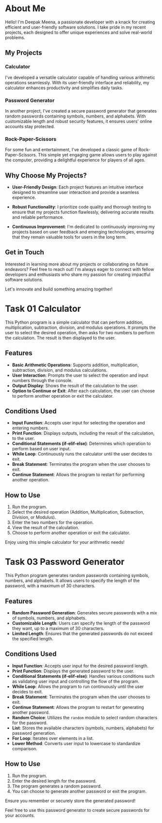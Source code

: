# About Me

Hello! I'm Deepak Meena, a passionate developer with a knack for creating efficient and user-friendly software solutions. I take pride in my recent projects, each designed to offer unique experiences and solve real-world problems.

## My Projects

### Calculator

I've developed a versatile calculator capable of handling various arithmetic operations seamlessly. With its user-friendly interface and reliability, my calculator enhances productivity and simplifies daily tasks.

### Password Generator

In another project, I've created a secure password generator that generates random passwords containing symbols, numbers, and alphabets. With customizable length and robust security features, it ensures users' online accounts stay protected.

### Rock-Paper-Scissors

For some fun and entertainment, I've developed a classic game of Rock-Paper-Scissors. This simple yet engaging game allows users to play against the computer, providing a delightful experience for players of all ages.

## Why Choose My Projects?

- **User-Friendly Design**: Each project features an intuitive interface designed to streamline user interaction and provide a seamless experience.
  
- **Robust Functionality**: I prioritize code quality and thorough testing to ensure that my projects function flawlessly, delivering accurate results and reliable performance.
  
- **Continuous Improvement**: I'm dedicated to continuously improving my projects based on user feedback and emerging technologies, ensuring that they remain valuable tools for users in the long term.

## Get in Touch

Interested in learning more about my projects or collaborating on future endeavors? Feel free to reach out! I'm always eager to connect with fellow developers and enthusiasts who share my passion for creating impactful software solutions.

Let's innovate and build something amazing together!

# Task 01 Calculator

This Python program is a simple calculator that can perform addition, multiplication, subtraction, division, and modulus operations. It prompts the user to select the desired operation, then asks for two numbers to perform the calculation. The result is then displayed to the user.

## Features

- **Basic Arithmetic Operations**: Supports addition, multiplication, subtraction, division, and modulus calculations.
- **User Interaction**: Prompts the user to select the operation and input numbers through the console.
- **Output Display**: Shows the result of the calculation to the user.
- **Option to Continue or Exit**: After each calculation, the user can choose to perform another operation or exit the calculator.

## Conditions Used

- **Input Function**: Accepts user input for selecting the operation and entering numbers.
- **Print Function**: Displays outputs, including the result of the calculation, to the user.
- **Conditional Statements (if-elif-else)**: Determines which operation to perform based on user input.
- **While Loop**: Continuously runs the calculator until the user decides to exit.
- **Break Statement**: Terminates the program when the user chooses to exit.
- **Continue Statement**: Allows the program to restart for performing another operation.
  
## How to Use

1. Run the program.
2. Select the desired operation (Addition, Multiplication, Subtraction, Division, or Modulus).
3. Enter the two numbers for the operation.
4. View the result of the calculation.
5. Choose to perform another operation or exit the calculator.

Enjoy using this simple calculator for your arithmetic needs!


# Task 03 Password Generator

This Python program generates random passwords containing symbols, numbers, and alphabets. It allows users to specify the length of the password, with a maximum of 30 characters.

## Features

- **Random Password Generation**: Generates secure passwords with a mix of symbols, numbers, and alphabets.
- **Customizable Length**: Users can specify the length of the password they want, up to a maximum of 30 characters.
- **Limited Length**: Ensures that the generated passwords do not exceed the specified length.

## Conditions Used

- **Input Function**: Accepts user input for the desired password length.
- **Print Function**: Displays the generated password to the user.
- **Conditional Statements (if-elif-else)**: Handles various conditions such as validating user input and controlling the flow of the program.
- **While Loop**: Allows the program to run continuously until the user decides to exit.
- **Break Statement**: Terminates the program when the user chooses to exit.
- **Continue Statement**: Allows the program to restart for generating another password.
- **Random Choice**: Utilizes the `random` module to select random characters for the password.
- **List**: Stores the available characters (symbols, numbers, alphabets) for password generation.
- **For Loop**: Iterates over elements in a list.
- **Lower Method**: Converts user input to lowercase to standardize comparison.

## How to Use

1. Run the program.
2. Enter the desired length for the password.
3. The program generates a random password.
4. You can choose to generate another password or exit the program.

Ensure you remember or securely store the generated password!

Feel free to use this password generator to create secure passwords for your accounts.
